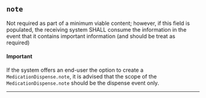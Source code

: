 ## `note`

Not required as part of a minimum viable content; however, if this field is populated, the receiving system SHALL consume the information in the event that it contains important information (and should be treat as required) <span class="mro-circle required"></span>

<div markdown="span" class="alert alert-warning" role="alert"><h4><i class="fa fa-info-circle"></i> Important</h4>If the system offers an end-user the option to create a <code>MedicationDispense.note</code>, it is advised that the scope of the <code>MedicationDispense.note</code> should be the dispense event only.</div>

---
